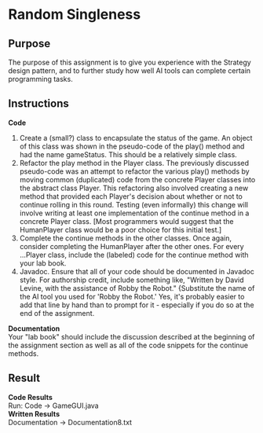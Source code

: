 # Random Singleness 

## Purpose 
The purpose of this assignment is to give you experience with the Strategy design pattern, and to further study how well AI tools can complete certain programming tasks.

## Instructions 
**Code**
1. Create a (small?) class to encapsulate the status of the game. An object of this class was shown in the pseudo-code of the play() method and had the name gameStatus. This should be a relatively simple class.
2. Refactor the play method in the Player class. The previously discussed pseudo-code was an attempt to refactor the various play() methods by moving common (duplicated) code from the concrete Player classes into the abstract class Player. This refactoring also involved creating a new method that provided each Player's decision about whether or not to continue rolling in this round. Testing (even informally) this change will involve writing at least one implementation of the continue method in a concrete Player class. [Most programmers would suggest that the HumanPlayer class would be a poor choice for this initial test.]
3. Complete the continue methods in the other classes. Once again, consider completing the HumanPlayer after the other ones. For every ...Player class, include the (labeled) code for the continue method with your lab book.
4. Javadoc. Ensure that all of your code should be documented in Javadoc style. For authorship credit, include something like, "Written by David Levine, with the assistance of Robby the Robot." {Substitute the name of the AI tool you used for 'Robby the Robot.' Yes, it's probably easier to add that line by hand than to prompt for it - especially if you do so at the end of the assignment.

**Documentation**  
Your "lab book" should include the discussion described at the beginning of the assignment section as well as all of the code snippets for the continue methods.

## Result
**Code Results**  
Run: Code -> GameGUI.java  
**Written Results**  
Documentation -> Documentation8.txt 

